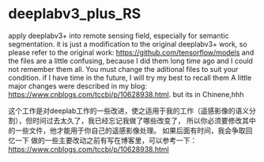 # deeplabv3_plus_RS
apply deeplabv3+ into remote sensing field, especially for semantic segmentation.
it is just a modification to the original deeplabv3+ work, so please refer to the original work: https://github.com/tensorflow/models
and the files are a little confusing, because I did them long time ago and I could not remember them all.
You must change the aditional files to suit your condition.
if I have time in the future, I will try my best to recall them
A little major changes were described in my blog: https://www.cnblogs.com/tccbj/p/10628938.html. but its in Chinene,hhh

这个工作是对deeplab工作的一些改进，使之适用于我的工作（遥感影像的语义分割），但时间过去太久了，我已经忘记我做了哪些改变了，
所以你必须要修改其中的一些文件，他才能用于你自己的遥感影像处理。
如果后面有时间，我会争取回忆一下
做的一些主要改动之前有写在博客里，可以参考一下：https://www.cnblogs.com/tccbj/p/10628938.html
